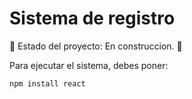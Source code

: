 <h1>Sistema de registro</h1>

🚧 Estado del proyecto: En construccion. 🚧

Para ejecutar el sistema, debes poner: 

```npm install react```
